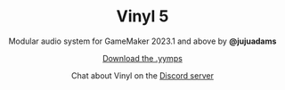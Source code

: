 <h1 align="center">Vinyl 5</h1>

<p align="center">Modular audio system for GameMaker 2023.1 and above by <b>@jujuadams</b></p>

<p align="center"><a href="https://github.com/JujuAdams/Vinyl/releases/">Download the .yymps</a></p>

<p align="center">Chat about Vinyl on the <a href="https://discord.gg/8krYCqr">Discord server</a></p>
